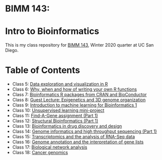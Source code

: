 # BIMM 143: 
# Intro to Bioinformatics

This is my class repository for [BIMM 143](https://bioboot.github.io/bimm143_W20/), Winter 2020 quarter at UC San Diego.

# Table of Contents
- Class 5: [Data exploration and visualization in R](http://wikipedia.org/)
- Class 6: [Why, when and how of writing your own R functions](url)
- Class 7: [Bioinformatics R packages from CRAN and BioConductor](url)
- Class 8: [Guest Lecture: Epigenetics and 3D genome organization](url)
- Class 9: [Introduction to machine learning for Bioinformatics 1](url)
- Class 10: [Unsupervised learning mini-project](url)
- Class 11: [Find-A-Gene assignment (Part 1)](url)
- Class 12: [Structural Bioinformatics (Part 1)](url)
- Class 13: [Bioinformatics in drug discovery and design](url)
- Class 14: [Genome informatics and high throughput sequencing (Part 1)](url)
- Class 15: [Transcriptomics and the analysis of RNA-Seq data](url)
- Class 16: [Genome annotation and the interpretation of gene lists](url)
- Class 17: [Biological network analysis](url)
- Class 18: [Cancer genomics](url)
